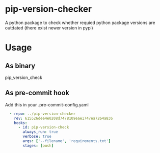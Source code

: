 # pip-version-checker

A python package to check whether requied python package versions are outdated (there exist newer version in pypi)

# Usage

## As binary
pip_version_check

## As pre-commit hook
Add this in your .pre-commit-config.yaml
```yaml
  - repo: ../pip-version-checker
    rev: 615526dee4e0208d7478109eae1747ea7264a836
    hooks:
      - id: pip-version-check
        always_run: true
        verbose: true
        args: ['--filename', 'requirements.txt']
        stages: [push]
```
